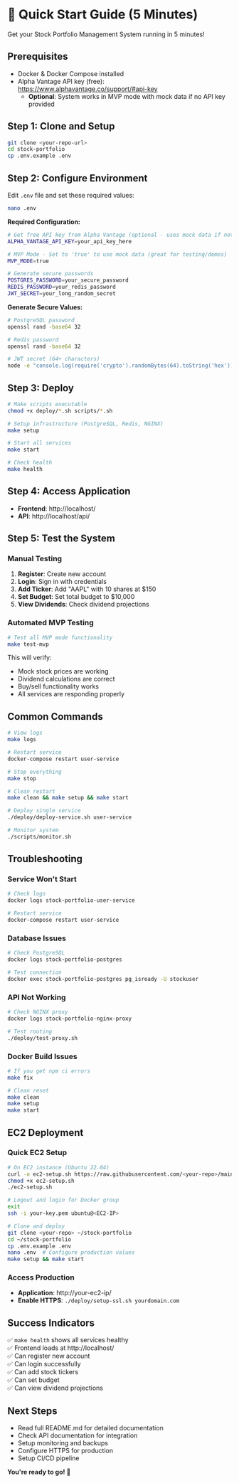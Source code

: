 # 🚀 Quick Start Guide (5 Minutes)

Get your Stock Portfolio Management System running in 5 minutes!

## Prerequisites

- Docker & Docker Compose installed
- Alpha Vantage API key (free): https://www.alphavantage.co/support/#api-key
  - **Optional**: System works in MVP mode with mock data if no API key provided

## Step 1: Clone and Setup

```bash
git clone <your-repo-url>
cd stock-portfolio
cp .env.example .env
```

## Step 2: Configure Environment

Edit `.env` file and set these required values:

```bash
nano .env
```

**Required Configuration:**
```bash
# Get free API key from Alpha Vantage (optional - uses mock data if not provided)
ALPHA_VANTAGE_API_KEY=your_api_key_here

# MVP Mode - Set to 'true' to use mock data (great for testing/demos)
MVP_MODE=true

# Generate secure passwords
POSTGRES_PASSWORD=your_secure_password
REDIS_PASSWORD=your_redis_password
JWT_SECRET=your_long_random_secret
```

**Generate Secure Values:**
```bash
# PostgreSQL password
openssl rand -base64 32

# Redis password
openssl rand -base64 32

# JWT secret (64+ characters)
node -e "console.log(require('crypto').randomBytes(64).toString('hex'))"
```

## Step 3: Deploy

```bash
# Make scripts executable
chmod +x deploy/*.sh scripts/*.sh

# Setup infrastructure (PostgreSQL, Redis, NGINX)
make setup

# Start all services
make start

# Check health
make health
```

## Step 4: Access Application

- **Frontend**: http://localhost/
- **API**: http://localhost/api/

## Step 5: Test the System

### Manual Testing
1. **Register**: Create new account
2. **Login**: Sign in with credentials
3. **Add Ticker**: Add "AAPL" with 10 shares at $150
4. **Set Budget**: Set total budget to $10,000
5. **View Dividends**: Check dividend projections

### Automated MVP Testing
```bash
# Test all MVP mode functionality
make test-mvp
```

This will verify:
- Mock stock prices are working
- Dividend calculations are correct
- Buy/sell functionality works
- All services are responding properly

## Common Commands

```bash
# View logs
make logs

# Restart service
docker-compose restart user-service

# Stop everything
make stop

# Clean restart
make clean && make setup && make start

# Deploy single service
./deploy/deploy-service.sh user-service

# Monitor system
./scripts/monitor.sh
```

## Troubleshooting

### Service Won't Start
```bash
# Check logs
docker logs stock-portfolio-user-service

# Restart service
docker-compose restart user-service
```

### Database Issues
```bash
# Check PostgreSQL
docker logs stock-portfolio-postgres

# Test connection
docker exec stock-portfolio-postgres pg_isready -U stockuser
```

### API Not Working
```bash
# Check NGINX proxy
docker logs stock-portfolio-nginx-proxy

# Test routing
./deploy/test-proxy.sh
```

### Docker Build Issues
```bash
# If you get npm ci errors
make fix

# Clean reset
make clean
make setup
make start
```

## EC2 Deployment

### Quick EC2 Setup
```bash
# On EC2 instance (Ubuntu 22.04)
curl -o ec2-setup.sh https://raw.githubusercontent.com/<your-repo>/main/deploy/ec2-setup.sh
chmod +x ec2-setup.sh
./ec2-setup.sh

# Logout and login for Docker group
exit
ssh -i your-key.pem ubuntu@<EC2-IP>

# Clone and deploy
git clone <your-repo> ~/stock-portfolio
cd ~/stock-portfolio
cp .env.example .env
nano .env  # Configure production values
make setup && make start
```

### Access Production
- **Application**: http://your-ec2-ip/
- **Enable HTTPS**: `./deploy/setup-ssl.sh yourdomain.com`

## Success Indicators

✅ `make health` shows all services healthy  
✅ Frontend loads at http://localhost/  
✅ Can register new account  
✅ Can login successfully  
✅ Can add stock tickers  
✅ Can set budget  
✅ Can view dividend projections  

## Next Steps

- Read full README.md for detailed documentation
- Check API documentation for integration
- Setup monitoring and backups
- Configure HTTPS for production
- Setup CI/CD pipeline

**You're ready to go! 🎉**